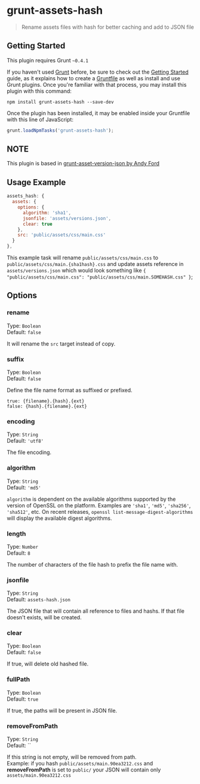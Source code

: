 # grunt-assets-hash

> Rename assets files with hash for better caching and add to JSON file

## Getting Started
This plugin requires Grunt `~0.4.1`

If you haven't used [Grunt](http://gruntjs.com/) before, be sure to check out the [Getting Started](http://gruntjs.com/getting-started) guide, as it explains how to create a [Gruntfile](http://gruntjs.com/sample-gruntfile) as well as install and use Grunt plugins. Once you're familiar with that process, you may install this plugin with this command:

```shell
npm install grunt-assets-hash --save-dev
```

Once the plugin has been installed, it may be enabled inside your Gruntfile with this line of JavaScript:

```js
grunt.loadNpmTasks('grunt-assets-hash');
```

## NOTE
This plugin is based in [grunt-asset-version-json by Andy Ford](https://github.com/andyford/grunt-asset-version-json)


## Usage Example

```javascript
assets_hash: {
  assets: {
    options: {
      algorithm: 'sha1',
      jsonfile: 'assets/versions.json',
      clear: true
    },
    src: 'public/assets/css/main.css'
  }
},
```

This example task will rename `public/assets/css/main.css` to `public/assets/css/main.{sha1hash}.css` and update assets reference in `assets/versions.json` which would look something like `{ "public/assets/css/main.css": "public/assets/css/main.SOMEHASH.css" }`;


## Options

### rename

Type: `Boolean`  
Default: `false`

It will rename the `src` target instead of copy.

### suffix

Type: `Boolean`  
Default: `false`

Define the file name format as suffixed or prefixed.  
```
true: {filename}.{hash}.{ext}  
false: {hash}.{filename}.{ext}
```

### encoding

Type: `String`  
Default: `'utf8'`

The file encoding.

### algorithm

Type: `String`  
Default: `'md5'`

`algorithm` is dependent on the available algorithms supported by the version of OpenSSL on the platform. Examples are `'sha1'`, `'md5'`, `'sha256'`, `'sha512'`, etc. On recent releases, `openssl list-message-digest-algorithms` will display the available digest algorithms.

### length

Type: `Number`  
Default: `8`

The number of characters of the file hash to prefix the file name with.

### jsonfile

Type: `String`  
Default: `assets-hash.json`

The JSON file that will contain all reference to files and hashs. If that file doesn't exists, will be created.

### clear

Type: `Boolean`  
Default: `false`

If true, will delete old hashed file.

### fullPath

Type: `Boolean`  
Default: `true`

If true, the paths will be present in JSON file.

### removeFromPath

Type: `String`  
Default: ``

If this string is not empty, will be removed from path.  
Example: if you hash `public/assets/main.90ea3212.css` and **removeFromPath** is set to `public/` your JSON will contain only `assets/main.90ea3212.css`